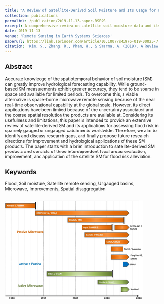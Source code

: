 ```yaml
---
title: "A Review of Satellite-Derived Soil Moisture and Its Usage for Flood Estimation"
collection: publications
permalink: /publication/2019-11-13-paper-RSESS
excerpt: A comprehensive review on satellite soil moisture data and its applications for flood estimation.
date: 2019-11-13
venue: 'Remote Sensing in Earth Systems Sciences'
paperurl: https://link.springer.com/article/10.1007/s41976-019-00025-7
citation: 'Kim, S., Zhang, R., Pham, H., & Sharma, A. (2019). A Review of Satellite-Derived Soil Moisture and Its Usage for Flood Estimation. <i>Remote Sensing in Earth Systems Sciences</i>, 2(4), 225-246.'
---
```

## Abstract
Accurate knowledge of the spatiotemporal behavior of soil moisture (SM) can greatly improve hydrological forecasting capability. While ground-based SM measurements exhibit greater accuracy, they tend to be sparse in space and available for limited periods. To overcome this, a viable alternative is space-borne microwave remote sensing because of the near real-time observational capability at the global scale. However, its direct applications have been limited because of the uncertainty associated and the coarse spatial resolution the products are available at. Considering its usefulness and limitations, this paper is intended to provide an extensive review of satellite-derived SM and its applications for assessing flood risk in sparsely gauged or ungauged catchments worldwide. Therefore, we aim to identify and discuss research gaps, and finally propose future research directions for improvement and hydrological applications of these SM products. The paper starts with a brief introduction to satellite-derived SM products and consists of three interdependent focal areas: evaluation, improvement, and application of the satellite SM for flood risk alleviation.
## Keywords
Flood, Soil moisture, Satellite remote sensing, Ungauged basins, Microwave, Improvements, Spatial disaggregation

<br/><img src='/images/2020_RSESS_SM.jpg' width="90%" height="90%">